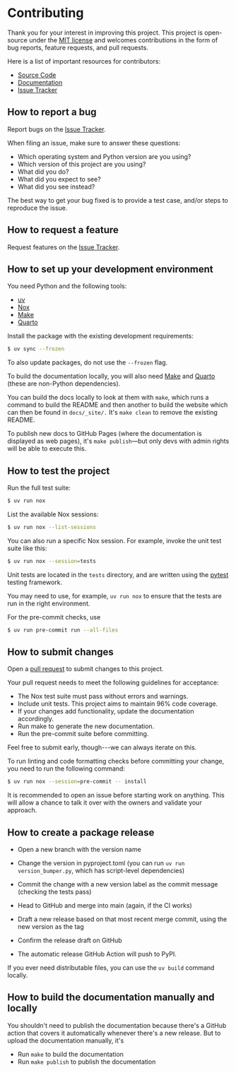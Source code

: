 # Contributing

Thank you for your interest in improving this project. This project is
open-source under the [MIT license](https://opensource.org/licenses/MIT)
and welcomes contributions in the form of bug reports, feature requests,
and pull requests.

Here is a list of important resources for contributors:

- [Source Code](https://github.com/aeturrell/specification_curve)
- [Documentation](https://aeturrell.github.io/specification_curve/)
- [Issue Tracker](https://github.com/aeturrell/specification_curve/issues)

## How to report a bug

Report bugs on the [Issue Tracker](https://github.com/aeturrell/specification_curve/issues).

When filing an issue, make sure to answer these questions:

- Which operating system and Python version are you using?
- Which version of this project are you using?
- What did you do?
- What did you expect to see?
- What did you see instead?

The best way to get your bug fixed is to provide a test case, and/or
steps to reproduce the issue.

## How to request a feature

Request features on the [Issue Tracker](https://github.com/aeturrell/specification_curve/issues).

## How to set up your development environment

You need Python and the following tools:

- [uv](https://docs.astral.sh/uv/)
- [Nox](https://nox.thea.codes/)
- [Make](https://www.gnu.org/software/make/)
- [Quarto](https://quarto.org/)

Install the package with the existing development requirements:

```bash
$ uv sync --frozen
```

To also update packages, do not use the `--frozen` flag.

To build the documentation locally, you will also need [Make](https://www.gnu.org/software/make/) and [Quarto](https://quarto.org/) (these are non-Python dependencies).

You can build the docs locally to look at them with `make`, which runs a command to build the README and then another to build the website which can then be found in `docs/_site/.` It's `make clean` to remove the existing README.

To publish new docs to GitHub Pages (where the documentation is displayed as web pages), it's `make publish`—but only devs with admin rights will be able to execute this.

## How to test the project

Run the full test suite:

```bash
$ uv run nox
```

List the available Nox sessions:

```bash
$ uv run nox --list-sessions
```

You can also run a specific Nox session. For example, invoke the unit
test suite like this:

```bash
$ uv run nox --session=tests
```

Unit tests are located in the `tests` directory, and are written using
the [pytest](https://pytest.readthedocs.io/) testing framework.

You may need to use, for example, `uv run nox` to ensure that the
tests are run in the right environment.

For the pre-commit checks, use

```bash
$ uv run pre-commit run --all-files
```

## How to submit changes

Open a [pull request](https://github.com/aeturrell/specification_curve/pulls) to
submit changes to this project.

Your pull request needs to meet the following guidelines for acceptance:

- The Nox test suite must pass without errors and warnings.
- Include unit tests. This project aims to maintain 96% code
  coverage.
- If your changes add functionality, update the documentation
  accordingly.
- Run make to generate the new documentation.
- Run the pre-commit suite before committing.

Feel free to submit early, though---we can always iterate on this.

To run linting and code formatting checks before committing your change,
you need to run the following
command:

```bash
$ uv run nox --session=pre-commit -- install
```

It is recommended to open an issue before starting work on anything.
This will allow a chance to talk it over with the owners and validate
your approach.

## How to create a package release

- Open a new branch with the version name

- Change the version in pyproject.toml (you can run `uv run version_bumper.py`, which has script-level dependencies)

- Commit the change with a new version label as the commit message (checking the tests pass)

- Head to GitHub and merge into main (again, if the CI works)

- Draft a new release based on that most recent merge commit, using the new version as the tag

- Confirm the release draft on GitHub

- The automatic release GitHub Action will push to PyPI.

If you ever need distributable files, you can use the `uv build` command locally.

## How to build the documentation manually and locally

You shouldn't need to publish the documentation because there's a GitHub action that covers it automatically whenever there's a new release. But to upload the documentation manually, it's

- Run `make` to build the documentation
- Run `make publish` to publish the documentation
